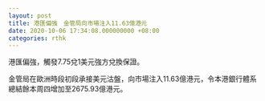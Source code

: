 ```yaml
---
layout: post
title: 港匯偏強　金管局向市場注入11.63億港元
date: 2020-10-06 17:34:08.000000000 +08:00
categories: rthk
---
```


港匯偏強，觸發7.75兌1美元強方兌換保證。

金管局在歐洲時段初段承接美元沽盤，向市場注入11.63億港元，令本港銀行體系總結餘本周四增加至2675.93億港元。
